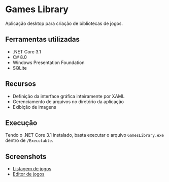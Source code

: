 # Games Library

Aplicação desktop para criação de bibliotecas de jogos.

## Ferramentas utilizadas
- .NET Core 3.1
- C# 8.0
- Windows Presentation Foundation
- SQLite

## Recursos
- Definição da interface gráfica inteiramente por XAML
- Gerenciamento de arquivos no diretório da aplicação
- Exibição de imagens

## Execução
Tendo o .NET Core 3.1 instalado, basta executar o arquivo `GamesLibrary.exe` dentro de `/Executable`.

## Screenshots
* [Listagem de jogos](https://raw.githubusercontent.com/marcomvidal/GamesLibrary/master/screenshot_listagem.png)
* [Editor de jogos](https://raw.githubusercontent.com/marcomvidal/GamesLibrary/master/screenshot_editor.png)